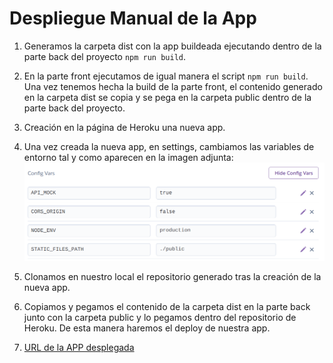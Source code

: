 # Despliegue Manual de la App #

1. Generamos la carpeta dist con la app buildeada ejecutando dentro de la parte back del proyecto `npm run build`.

2. En la parte front ejecutamos de igual manera el script `npm run build`. Una vez tenemos hecha la build de la parte front, el contenido generado en la carpeta dist se copia y se pega en la carpeta public dentro de la parte back del proyecto.

3. Creación en la página de Heroku una nueva app.

4. Una vez creada la nueva app, en settings, cambiamos las variables de entorno tal y como aparecen en la imagen adjunta:
![variables entorno heroku](./images/env_vars.png)

5. Clonamos en nuestro local el repositorio generado tras la creación de la nueva app.

6. Copiamos y pegamos el contenido de la carpeta dist en la parte back junto con la carpeta public y lo pegamos dentro del repositorio de Heroku. De esta manera haremos el deploy de nuestra app.

7. [URL de la APP desplegada](https://airbnb-lab-bootcampback-manual.herokuapp.com/)




